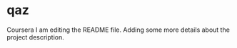# qaz
Coursera
I am editing the README file. Adding some more details about the project description.
